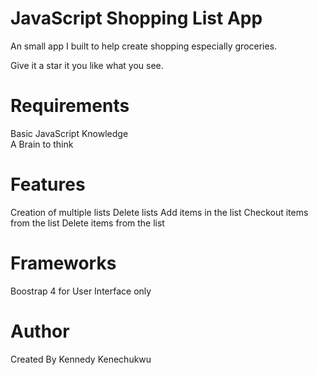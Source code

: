 # JavaScript Shopping List App

An small app I built to help create shopping especially groceries.

Give it a star it you like what you see.

# Requirements
Basic JavaScript Knowledge <br/>
A Brain to think

# Features
Creation of multiple lists
Delete lists 
Add items in the list
Checkout items from the list
Delete items from the list

# Frameworks
Boostrap 4 for User Interface only

# Author
Created By Kennedy Kenechukwu
